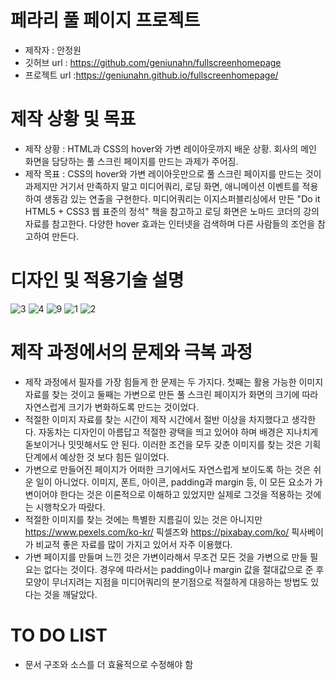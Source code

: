 # 페라리 풀 페이지 프로젝트
- 제작자 : 안정원
- 깃허브 url : https://github.com/geniunahn/fullscreenhomepage
- 프로젝트 url :https://geniunahn.github.io/fullscreenhomepage/

# 제작 상황 및 목표
- 제작 상황 : HTML과 CSS의 hover와 가변 레이아웃까지 배운 상황. 회사의 메인 화면을 담당하는 풀 스크린 페이지를 만드는 과제가 주어짐.
- 제작 목표 : CSS의 hover와 가변 레이아웃만으로 풀 스크린 페이지를 만드는 것이 과제지만 거기서 만족하지 말고 미디어쿼리, 로딩 화면, 애니메이션 이벤트를 적용하여 생동감 있는 연출을 구현한다. 미디어쿼리는 이지스퍼블리싱에서 만든 "Do it HTML5 + CSS3 웹 표준의 정석" 책을 참고하고 로딩 화면은 노마드 코더의 강의 자료를 참고한다. 다양한 hover 효과는 인터넷을 검색하며 다른 사람들의 조언을 참고하여 만든다.

# 디자인 및 적용기술 설명
![3](https://user-images.githubusercontent.com/106502672/209603978-65fa17c3-6dad-4904-8b85-d44f69118555.jpg)
![4](https://user-images.githubusercontent.com/106502672/209609401-2b8b2b5c-894b-430e-9c5a-0f319c6ce996.jpg)
![9](https://user-images.githubusercontent.com/106502672/209604049-f3191f0f-b75b-4975-a353-682d6f584080.jpg)
![1](https://user-images.githubusercontent.com/106502672/209609550-87269884-a0ef-4ed2-97b4-fdc001331c15.jpg)
![2](https://user-images.githubusercontent.com/106502672/209604080-318fcfee-2573-487f-a662-4687e1a78f4f.jpg)

# 제작 과정에서의 문제와 극복 과정
- 제작 과정에서 필자를 가장 힘들게 한 문제는 두 가지다. 첫째는 활용 가능한 이미지 자료를 찾는 것이고 둘째는 가변으로 만든 풀 스크린 페이지가 화면의 크기에 따라 자연스럽게 크기가 변화하도록 만드는 것이었다. 
- 적절한 이미지 자료를 찾는 시간이 제작 시간에서 절반 이상을 차지했다고 생각한다. 자동차는 디자인이 아름답고 적절한 광택을 띄고 있어야 하며 배경은 지나치게 돋보이거나 밋밋해서도 안 된다. 이러한 조건을 모두 갖춘 이미지를 찾는 것은 기획 단계에서 예상한 것 보다 힘든 일이었다.
- 가변으로 만들어진 페이지가 어떠한 크기에서도 자연스럽게 보이도록 하는 것은 쉬운 일이 아니었다. 이미지, 폰트, 아이콘, padding과 margin 등, 이 모든 요소가 가변이어야 한다는 것은 이론적으로 이해하고 있었지만 실제로 그것을 적용하는 것에는 시행착오가 따랐다.  
- 적절한 이미지를 찾는 것에는 특별한 지름길이 있는 것은 아니지만 https://www.pexels.com/ko-kr/ 픽셀즈와 https://pixabay.com/ko/ 픽사베이가 비교적 좋은 자료를 많이 가지고 있어서 자주 이용했다. 
- 가변 페이지를 만들며 느낀 것은 가변이라해서 무조건 모든 것을 가변으로 만들 필요는 없다는 것이다. 경우에 따라서는 padding이나 margin 값을 절대값으로 준 후 모양이 무너지려는 지점을 미디어쿼리의 분기점으로 적절하게 대응하는 방법도 있다는 것을 깨달았다. 

# TO DO LIST 
- 문서 구조와 소스를 더 효율적으로 수정해야 함
